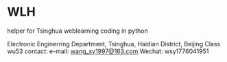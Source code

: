 # WLH
helper for Tsinghua weblearning
coding in python
  
Electronic Enginerring Department, Tsinghua, Haidian District, Beijing
Class wu53
contact:
  e-mail: wang_sy1997@163.com
  Wechat: wsy1776041951

